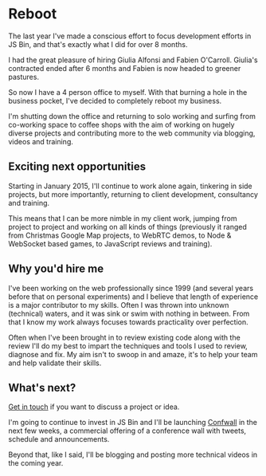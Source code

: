 # Reboot

The last year I've made a conscious effort to focus development efforts in JS Bin, and that's exactly what I did for over 8 months.

I had the great pleasure of hiring Giulia Alfonsi and Fabien O'Carroll. Giulia's contracted ended after 6 months and Fabien is now headed to greener pastures.

So now I have a 4 person office to myself. With that burning a hole in the business pocket, I've decided to completely reboot my business.

I'm shutting down the office and returning to solo working and surfing from co-working space to coffee shops with the aim of working on hugely diverse projects and contributing more to the web community via blogging, videos and training.

## Exciting next opportunities

Starting in January 2015, I'll continue to work alone again, tinkering in side projects, but more importantly, returning to client development, consultancy and training.

This means that I can be more nimble in my client work, jumping from project to project and working on all kinds of things (previously it ranged from Christmas Google Map projects, to WebRTC demos, to Node & WebSocket based games, to JavaScript reviews and training).

## Why you'd hire me

I've been working on the web professionally since 1999 (and several years before that on personal experiments) and I believe that length of experience is a major contributor to my skills. Often I was thrown into unknown (technical) waters, and it was sink or swim with nothing in between. From that I know my work always focuses towards practicality over perfection.

Often when I've been brought in to review existing code along with the review I'll do my best to impart the techniques and tools I used to review, diagnose and fix. My aim isn't to swoop in and amaze, it's to help your team and help validate their skills.

## What's next?

[Get in touch](http://leftlogic.com/contact) if you want to discuss a project or idea.

I'm going to continue to invest in JS Bin and I'll be launching [Confwall](http://confwall.com) in the next few weeks, a commercial offering of a conference wall with tweets, schedule and announcements.

Beyond that, like I said, I'll be blogging and posting more technical videos in the coming year.

